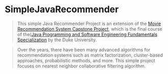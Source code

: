 # SimpleJavaRecommender
> This simple Java Recommender Project is an extension of the [Movie Recommendation System Capstone Project](https://www.coursera.org/learn/java-programming-recommender/home/welcome), which is the final course of the([Java Programming and Software Engineering Fundamentals Specialization](https://www.coursera.org/specializations/java-programming) by the Duke University.

> Over the years, there have been many advanced algorithms for recommendation systems such as matrix factorization, cluster-based approaches, probabilistic methods, and more. This simple project focuses on nearest neighbor collaborative filtering algorithm. 

## 
